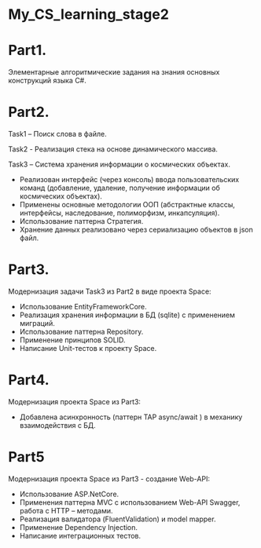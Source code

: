 # My_CS_learning_stage2

# Part1.  

Элементарные алгоритмические задания на знания основных конструкций языка С#.

# Part2.  

Task1 – Поиск слова в файле.  

Task2 - Реализация стека на основе динамического массива. 

Task3 – Система хранения информации о космических объектах.  

- Реализован интерфейс (через консоль) ввода пользовательских команд (добавление, удаление, получение информации об космических объектах).
- Применены основные методологии ООП (абстрактные классы, интерфейсы, наследование, полиморфизм, инкапсуляция).   
- Использование паттерна Стратегия.  
- Хранение данных реализовано через сериализацию объектов в json файл. 

# Part3.  

Модернизация задачи Task3 из Part2 в виде проекта Space: 

- Использование EntityFrameworkCore.  
- Реализация хранения информации в БД (sqlite) с применением миграций.  
- Использование паттерна Repository.  
- Применение принципов SOLID.  
- Написание Unit-тестов к проекту Space.  

# Part4.  

Модернизация проекта Space из Part3:  

- Добавлена асинхронность (паттерн TAP async/await ) в механику взаимодействия с БД.  

# Part5  

Модернизация проекта Space из Part3 - создание Web-API:  

- Использование ASP.NetCore.  
- Применения паттерна MVC с использованием Web-API Swagger, работа с HTTP – методами.  
- Реализация валидатора (FluentValidation) и model mapper.  
- Применение Dependency Injection.  
- Написание интеграционных тестов.  









